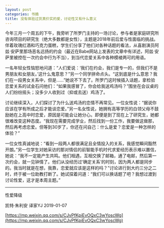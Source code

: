```yaml
---
layout: post
categories: 书摘
title: 没有体验过货真价实的爱，讨论性又有什么意义
---
```


今年三月一个周五的下午，我旁听了所罗门主持的一场讨论，参与者是家庭研究所咨询项目的研究生（绝大多数都是女性），主题是2018年前后爱与性面临的挑战。伴着玫瑰红酒和巧克力蛋糕，学生们分享了他们对各种话题的看法，从喜剧演员阿兹·安萨里那场恶名远扬的约会（最近在Babe网站上发表的文章中有详述，阿兹·安萨里被控在一次约会中行为不当），到当代恋爱关系中各种模棱两可的用语。

一名年轻女性恼怒地问道：“人们爱说：‘我们在约会，我们是专一的，但我们不是男朋友和女朋友。’这什么鬼意思？”另一个同学拼命点头。“这到底是什么意思？我们在一段男女关系中，但是……”她说不下去了。所罗门这时候插入话题，拿检验恋爱关系的试金石问他们：“如果我感冒了，你会给我送鸡汤吗？”围坐在会议桌的人们纷纷摇头；没多少人收到过（抑或去送）鸡汤了。

讨论继续深入，人们探讨了为什么送鸡汤的恋情不再常见。一位女性说：“据说你应该在学有所成之后才能谈恋爱。”另一名女性说，她拥有高等学历的白领父母不鼓励她在上高中时恋爱，原因是可能会让她分心。即便是到了现在上了研究生，她都很难改变这种态度。“我现在需要完成学业，然后找到一份工作，我要做这做那，然后再考虑恋爱。但等到30岁了，你还在问自己：什么是爱？恋爱是一种怎样的体验？”

一位女性真诚地说：“看到一段两人都很满足且全情投入的关系，我感觉瞬间豁然开朗。”另一位学生对她采访的那对情侣的前智能手机时代求爱经历表示难以置信，她说：“我不一定能产生共鸣。他们相遇，互相交换了邮箱，通了电邮，然后第一次约会，就一见钟情了。他们从没经历过‘确定关系’的时刻，因为两人都是同步的。我当时就是在想，我靠，恋爱就应该是这样的吗？”讨论进行到大约三分之二时，终于被一位助教打断了。她试探着问道：“我们可以换话题了吧？我想过渡到讨论性爱，这才是本周主题。”

---

性爱降级

凯特·朱利安  译家YJ  2019-01-07

[https://mp.weixin.qq.com/s/CJvPfKpiEvOQxC3wYoscWg](https://mp.weixin.qq.com/s/CJvPfKpiEvOQxC3wYoscWg)